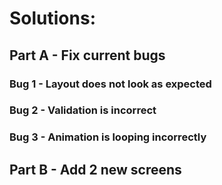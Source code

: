 # Solutions:
## Part A - Fix current bugs
### Bug 1 - Layout does not look as expected

### Bug 2 - Validation is incorrect

### Bug 3 - Animation is looping incorrectly

## Part B - Add 2 new screens
